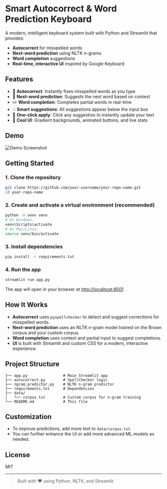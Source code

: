# Smart Autocorrect & Word Prediction Keyboard

A modern, intelligent keyboard system built with Python and Streamlit that provides:
- **Autocorrect** for misspelled words
- **Next-word prediction** using NLTK n-grams
- **Word completion** suggestions
- **Real-time, interactive UI** inspired by Google Keyboard

## Features

- 🔧 **Autocorrect**: Instantly fixes misspelled words as you type
- 🔮 **Next-word prediction**: Suggests the next word based on context
- ✏️ **Word completion**: Completes partial words in real-time
- 💡 **Smart suggestions**: All suggestions appear below the input box
- 🚀 **One-click apply**: Click any suggestion to instantly update your text
- 🎨 **Cool UI**: Gradient backgrounds, animated buttons, and live stats

## Demo

![Demo Screenshot](demo_screenshot.png)

## Getting Started

### 1. Clone the repository
```bash
git clone https://github.com/your-username/your-repo-name.git
cd your-repo-name
```

### 2. Create and activate a virtual environment (recommended)
```bash
python -m venv venv
# On Windows:
venv\Scripts\activate
# On Mac/Linux:
source venv/bin/activate
```

### 3. Install dependencies
```bash
pip install -r requirements.txt
```

### 4. Run the app
```bash
streamlit run app.py
```

The app will open in your browser at [http://localhost:8501](http://localhost:8501).

## How It Works
- **Autocorrect** uses `pyspellchecker` to detect and suggest corrections for misspelled words.
- **Next-word prediction** uses an NLTK n-gram model trained on the Brown corpus and your custom corpus.
- **Word completion** uses context and partial input to suggest completions.
- **UI** is built with Streamlit and custom CSS for a modern, interactive experience.

## Project Structure
```
├── app.py                # Main Streamlit app
├── autocorrect.py        # SpellChecker logic
├── ngram_predictor.py    # NLTK n-gram predictor
├── requirements.txt      # Dependencies
├── data/
│   └── corpus.txt        # Custom corpus for n-gram training
└── README.md             # This file
```

## Customization
- To improve predictions, add more text to `data/corpus.txt`.
- You can further enhance the UI or add more advanced ML models as needed.

## License
MIT

---

> Built with ❤️ using Python, NLTK, and Streamlit.